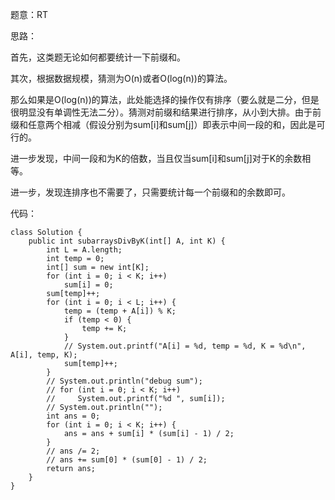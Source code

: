 题意：RT

思路：

首先，这类题无论如何都要统计一下前缀和。

其次，根据数据规模，猜测为O(n)或者O(log(n))的算法。

那么如果是O(log(n))的算法，此处能选择的操作仅有排序（要么就是二分，但是很明显没有单调性无法二分）。猜测对前缀和结果进行排序，从小到大排。由于前缀和任意两个相减（假设分别为sum[i]和sum[j]）即表示中间一段的和，因此是可行的。

进一步发现，中间一段和为K的倍数，当且仅当sum[i]和sum[j]对于K的余数相等。

进一步，发现连排序也不需要了，只需要统计每一个前缀和的余数即可。

代码：

```
class Solution {
    public int subarraysDivByK(int[] A, int K) {
        int L = A.length;
        int temp = 0;
        int[] sum = new int[K];
        for (int i = 0; i < K; i++)
            sum[i] = 0;
        sum[temp]++;
        for (int i = 0; i < L; i++) {
            temp = (temp + A[i]) % K;
            if (temp < 0) {
                temp += K;
            }
            // System.out.printf("A[i] = %d, temp = %d, K = %d\n", A[i], temp, K);
            sum[temp]++;
        }
        // System.out.println("debug sum");
        // for (int i = 0; i < K; i++)
        //     System.out.printf("%d ", sum[i]);
        // System.out.println("");
        int ans = 0;
        for (int i = 0; i < K; i++) {
            ans = ans + sum[i] * (sum[i] - 1) / 2;
        }
        // ans /= 2;
        // ans += sum[0] * (sum[0] - 1) / 2;
        return ans;
    }
}
```

